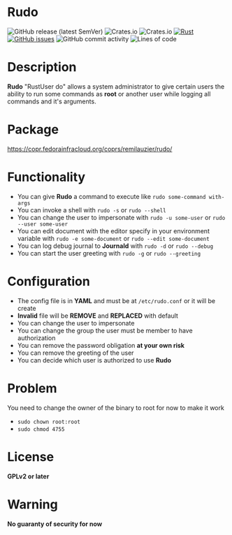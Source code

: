 # Rudo
![GitHub release (latest SemVer)](https://img.shields.io/github/v/release/remilauzier/rudo?style=flat-square)
![Crates.io](https://img.shields.io/crates/v/rudo?style=flat-square)
![Crates.io](https://img.shields.io/crates/d/rudo?style=flat-square)
[![Rust](https://github.com/remilauzier/rudo/actions/workflows/rust.yml/badge.svg)](https://github.com/remilauzier/rudo/actions/workflows/rust.yml)
[![GitHub issues](https://img.shields.io/github/issues/remilauzier/rudo?style=flat-square)](https://github.com/remilauzier/rudo/issues)
![GitHub commit activity](https://img.shields.io/github/commit-activity/m/remilauzier/rudo?style=flat-square)
![Lines of code](https://img.shields.io/tokei/lines/github/remilauzier/rudo?style=flat-square)
# Description
**Rudo** "RustUser do" allows a system administrator to give certain
users the ability to run some commands as **root** or another user while 
logging all commands and it's arguments.

# Package
https://copr.fedorainfracloud.org/coprs/remilauzier/rudo/

# Functionality
* You can give **Rudo** a command to execute like `rudo some-command with-args`
* You can invoke a shell with `rudo -s` or `rudo --shell`
* You can change the user to impersonate with `rudo -u some-user` or `rudo --user some-user`
* You can edit document with the editor specify in your environment variable with `rudo -e some-document` or `rudo --edit some-document`
* You can log debug journal to **Journald** with `rudo -d` or `rudo --debug`
* You can start the user greeting with `rudo -g` or `rudo --greeting`

# Configuration
* The config file is in **YAML** and must be at `/etc/rudo.conf` or it will be create
* **Invalid** file will be **REMOVE** and **REPLACED** with default
* You can change the user to impersonate
* You can change the group the user must be member to have authorization
* You can remove the password obligation **at your own risk**
* You can remove the greeting of the user
* You can decide which user is authorized to use **Rudo**

# Problem
You need to change the owner of the binary to root for now to make it work
* `sudo chown root:root`
* `sudo chmod 4755`

# License
**GPLv2 or later**

# Warning
**No guaranty of security for now**
